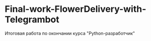 # Final-work-FlowerDelivery-with-Telegrambot
Итоговая работа по окончании курса "Python-разработчик" 
